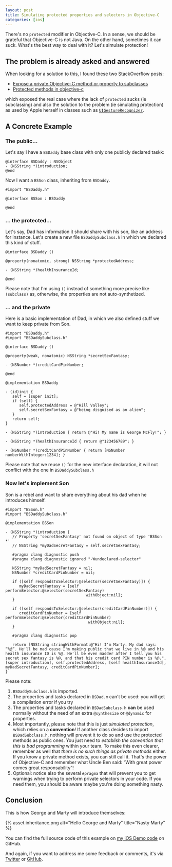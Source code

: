 ```yaml
---
layout: post
title: Simulating protected properties and selectors in Objective-C
categories: [ios]
---
```


There's no `protected` modifier in Objective-C. In a sense, we should be
grateful that Objective-C is not Java. On the other hand, sometimes it can suck.
What's the best way to deal with it? Let's simulate protection!

## The problem is already asked and answered

When looking for a solution to this, I found these two StackOverflow posts:

- [Expose a private Objective-C method or property to subclasses](http://stackoverflow.com/questions/12633627/expose-a-private-objective-c-method-or-property-to-subclasses)
- [Protected methods in objective-c](http://stackoverflow.com/questions/3725857/protected-methods-in-objective-c)

which exposed the real case where the lack of `protected` sucks (ie subclassing)
and also the solution to the problem (ie simulating protection) as used by Apple
herself in classes such as
[`UIGestureRecognizer`](https://developer.apple.com/library/ios/documentation/uikit/reference/UIGestureRecognizer_Class/Reference/Reference.html).

## A Concrete Example

### The public…

Let's say I have a `BSDaddy` base class with only one publicly declared taskk:

```objc
@interface BSDaddy : NSObject
- (NSString *)introduction;
@end
```

Now I want a `BSSon` class, inheriting from `BSDaddy`.

```objc
#import "BSDaddy.h"

@interface BSSon : BSDaddy

@end
```

### … the protected…

Let's say, Dad has information it should share with his son, like an address for
instance. Let's create a new file `BSDaddySubclass.h` in which we declared this
kind of stuff.

```objc
@interface BSDaddy ()

@property(nonatomic, strong) NSString *protectedAddress;

- (NSString *)healthInsuranceId;

@end
```

Please note that I'm using `()` instead of something more precise like
`(subclass)` as, otherwise, the properties are not auto-synthetized.

### … and the private

Here is a basic implementation of Dad, in which we also defined stuff we want to
keep private from Son.

```objc
#import "BSDaddy.h"
#import "BSDaddySubclass.h"

@interface BSDaddy ()

@property(weak, nonatomic) NSString *secretSexFantasy;

- (NSNumber *)creditCardPinNumber;

@end

@implementation BSDaddy

- (id)init {
   self = [super init];
   if (self) {
      self.protectedAddress = @"Hill Valley";
      self.secretSexFantasy = @"being disguised as an alien";
   }
   return self;
}

- (NSString *)introduction { return @"Hi! My name is George McFly!"; }

- (NSString *)healthInsuranceId { return @"123456789"; }

- (NSNumber *)creditCardPinNumber { return [NSNumber numberWithInteger:1234]; }
```

Please note that we reuse `()` for the new interface declaration, it will not
conflict with the one in `BSDaddySubclass.h`

### Now let's implement Son

Son is a rebel and want to share everything about his dad when he introduces
himself.

```objc
#import "BSSon.h"
#import "BSDaddySubclass.h"

@implementation BSSon

- (NSString *)introduction {
   // Property 'secretSexFantasy' not found on object of type 'BSSon *'
   // NSString *myDadSecretFantasy = self.secretSexFantasy;

   #pragma clang diagnostic push
   #pragma clang diagnostic ignored "-Wundeclared-selector"

   NSString *myDadSecretFantasy = nil;
   NSNumber *creditCardPinNumber = nil;

   if ([self respondsToSelector:@selector(secretSexFantasy)]) {
      myDadSecretFantasy = [self performSelector:@selector(secretSexFantasy)
                                   withObject:nil];
   }

   if ([self respondsToSelector:@selector(creditCardPinNumber)]) {
      creditCardPinNumber = [self performSelector:@selector(creditCardPinNumber)
                                    withObject:nil];
   }

   #pragma clang diagnostic pop

   return [NSString stringWithFormat:@"Hi! I'm Marty. My dad says: “%@”. He'll be mad cause I'm making public that we live in %@ and his health insurance ID is %@. He'll be even madder after I tell you his secret sex fantasy is %@, and that his credit card PIN number is %@.", [super introduction], self.protectedAddress, [self healthInsuranceId], myDadSecretFantasy, creditCardPinNumber];
}
```

Please note:

1. `BSDaddySubclass.h` is imported.
1. The properties and tasks declared in `BSDad.m` can't be used: you will get a
   compilation error if you try
1. The properties and tasks declared in `BSDadSubclass.h` **can** be used
   normally without the need of an extra `@synthesize` or `@dynamic` for
   properties.
1. Most importantly, please note that this is just _simulated protection_, which
   relies on a **convention**! If another class decides to import
   `BSDadSubclass.h`, nothing will prevent it to do so and use the protected
   methods as public ones. You just need to _establish the convention that this
   is bad programming_ within your team. To make this even clearer, remember as
   well that _there is no such things as private methods_ either. If you know a
   private method exists, you can still call it. That's the power of Objective-C
   and remember what Uncle Ben said: “With great power comes great
   responsability”!
1. Optional: notice also the several `#pragma` that will prevent you to get
   warnings when trying to perform private selectors in your code. If you need
   them, you should be aware maybe you're doing something nasty.

## Conclusion

This is how George and Marty will introduce themselves:

{% asset inheritance.png alt="Hello George and Marty" title="Nasty Marty" %}

You can find the full source code of this example on [my iOS Demo
code][demo-ios] on GitHub.

And again, if you want to address me some feedback or comments, it's via
[Twitter][twitter] or [GitHub][github].

[github]: https://github.com/Bootstragram/bootstragram-blog/issues "Issues"
[twitter]: http://twitter.com/dirtyhenry
[demo-ios]: https://github.com/Bootstragram/bootstragram-ios
